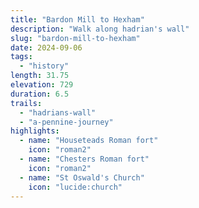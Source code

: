 ```yaml
---
title: "Bardon Mill to Hexham"
description: "Walk along hadrian's wall"
slug: "bardon-mill-to-hexham"
date: 2024-09-06
tags:
  - "history"
length: 31.75
elevation: 729
duration: 6.5
trails:
  - "hadrians-wall"
  - "a-pennine-journey"
highlights:
  - name: "Houseteads Roman fort"
    icon: "roman2"
  - name: "Chesters Roman fort"
    icon: "roman2"
  - name: "St Oswald's Church"
    icon: "lucide:church"
---
```

